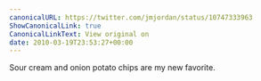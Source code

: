 ```yaml
---
canonicalURL: https://twitter.com/jmjordan/status/10747333963
ShowCanonicalLink: true
CanonicalLinkText: View original on
date: 2010-03-19T23:53:27+00:00
---
```

Sour cream and onion potato chips are my new favorite.